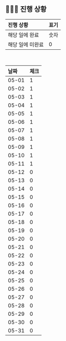 ## 🧑🏻‍💻 진행 상황

| 진행 상황            | 표기  |
|:-----------------|:----|
| 해당 일에 완료      | 숫자   |
| 해당 일에 미완료    | 0   |



<br>

| 날짜  | 체크 |
|:------|:----|
| 05-01 | 1 |
| 05-02 | 1 |
| 05-03 | 1 |
| 05-04 | 1 |
| 05-05 | 1 |
| 05-06 | 1 |
| 05-07 | 1 |
| 05-08 | 1 |
| 05-09 | 1 |
| 05-10 | 1 |
| 05-11 | 1 |
| 05-12 | 0 |
| 05-13 | 0 |
| 05-14 | 0 |
| 05-15 | 0 |
| 05-16 | 0 |
| 05-17 | 0 |
| 05-18 | 0 |
| 05-19 | 0 |
| 05-20 | 0 |
| 05-21 | 0 |
| 05-22 | 0 |
| 05-23 | 0 |
| 05-24 | 0 |
| 05-25 | 0 |
| 05-26 | 0 |
| 05-27 | 0 |
| 05-28 | 0 |
| 05-29 | 0 |
| 05-30 | 0 |
| 05-31 | 0 |
